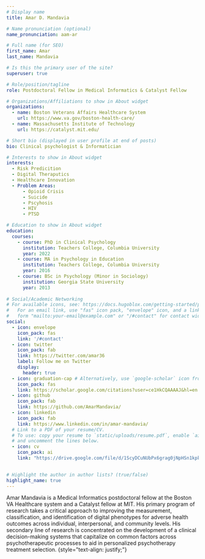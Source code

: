 ```yaml
---
# Display name
title: Amar D. Mandavia

# Name pronunciation (optional)
name_pronunciation: aam-ar

# Full name (for SEO)
first_name: Amar
last_name: Mandavia

# Is this the primary user of the site?
superuser: true

# Role/position/tagline
role: Postdoctoral Fellow in Medical Informatics & Catalyst Fellow

# Organizations/Affiliations to show in About widget
organizations:
  - name: Boston Veterans Affairs Healthcare System 
    url: https://www.va.gov/boston-health-care/
  - name: Massachusetts Institute of Technology 
    url: https://catalyst.mit.edu/

# Short bio (displayed in user profile at end of posts)
bio: Clinical psychologist & Informatician

# Interests to show in About widget
interests:
  - Risk Predicition
  - Digital Theraputics
  - Healthcare Innovation
  - Problem Areas: 
      - Opioid Crisis
      - Suicide
      - Pscyhosis
      - HIV
      - PTSD

# Education to show in About widget
education:
  courses:
    - course: PhD in Clinical Psychology
      institution: Teachers College, Columbia University
      year: 2022
    - course: MA in Psychology in Education 
      institution: Teachers College, Columbia University
      year: 2016
    - course: BSc in Psychology (Minor in Sociology)
      institution: Georgia State University
      year: 2013
      
# Social/Academic Networking
# For available icons, see: https://docs.hugoblox.com/getting-started/page-builder/#icons
#   For an email link, use "fas" icon pack, "envelope" icon, and a link in the
#   form "mailto:your-email@example.com" or "/#contact" for contact widget.
social:
  - icon: envelope
    icon_pack: fas
    link: '/#contact'
  - icon: twitter
    icon_pack: fab
    link: https://twitter.com/amar36
    label: Follow me on Twitter
    display:
      header: true
  - icon: graduation-cap # Alternatively, use `google-scholar` icon from `ai` icon pack
    icon_pack: fas
    link: https://scholar.google.com/citations?user=ce1HkCQAAAAJ&hl=en
  - icon: github
    icon_pack: fab
    link: https://github.com/AmarMandavia/
  - icon: linkedin
    icon_pack: fab
    link: https://www.linkedin.com/in/amar-mandavia/
  # Link to a PDF of your resume/CV.
  # To use: copy your resume to `static/uploads/resume.pdf`, enable `ai` icons in `params.yaml`,
  # and uncomment the lines below.
  - icon: cv
    icon_pack: ai
    link: "https://drive.google.com/file/d/1ScyDCuNUbPx6grag0jNpHSn1kpkZ1bKa/view?usp=drive_link"
   

# Highlight the author in author lists? (true/false)
highlight_name: true
---
```


Amar Mandavia is a Medical Informatics postdoctoral fellow at the Boston VA Healthcare system and a Catalyst fellow at MIT. His primary program of research takes a critical approach to improving the measurement, classification, and identification of digital phenotypes for adverse health outcomes across individual, interpersonal, and community levels. His secondary line of research is concentrated on the development of a clinical decision-making systems that capitalize on common factors across psychotherapeutic processes to aid in personalized psychotherapy treatment selection. 
{style="text-align: justify;"}
